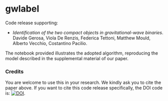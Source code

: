 # gwlabel

Code release supporting:

- _Identification of the two compact objects in gravitational-wave binaries_. Davide Gerosa, Viola De Renzis, Federica Tettoni, Matthew Mould, Alberto Vecchio, Costantino Pacilio.

The notebook provided illustrates the adopted algorithm, reproducing the model described in the supplemental material of our paper.

### Credits

You are welcome to use this in your research. We kindly ask you to cite the paper above. If you want to cite this code release specifically, the DOI code is: [![DOI](https://zenodo.org/badge/DOI/10.5281/zenodo.xxxxxxx.svg)](https://doi.org/10.5281/zenodo.xxxxxxx).
